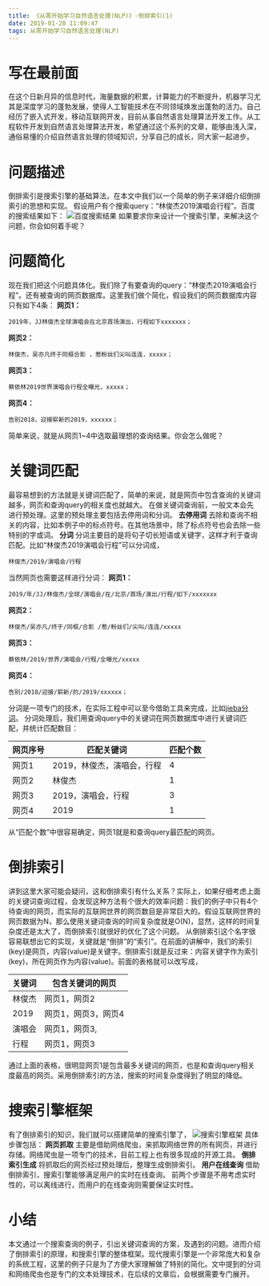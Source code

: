 ```yaml
---
title: 《从零开始学习自然语言处理(NLP)》-倒排索引(1)
date: 2019-01-20 11:09:47
tags: 从零开始学习自然语言处理(NLP)
---
```

# 写在最前面
在这个日新月异的信息时代，海量数据的积累，计算能力的不断提升，机器学习尤其是深度学习的蓬勃发展，使得人工智能技术在不同领域焕发出蓬勃的活力。自己经历了嵌入式开发，移动互联网开发，目前从事自然语言处理算法开发工作。从工程软件开发到自然语言处理算法开发，希望通过这个系列的文章，能够由浅入深，通俗易懂的介绍自然语言处理的领域知识，分享自己的成长，同大家一起进步。
# 问题描述
倒排索引是搜索引擎的基础算法，在本文中我们以一个简单的例子来详细介绍倒排索引的思想和实现。
假设用户有个搜索query：“林俊杰2019演唱会行程”。百度的搜索结果如下：
![百度搜索结果](https://upload-images.jianshu.io/upload_images/4905018-25e46b27de0ebfdd.png?imageMogr2/auto-orient/strip%7CimageView2/2/w/1240)
如果要求你来设计一个搜索引擎，来解决这个问题，你会如何着手呢？
# 问题简化
现在我们把这个问题具体化。我们除了有要查询的query：“林俊杰2019演唱会行程”。还有被查询的网页数据库。这里我们做个简化，假设我们的网页数据库内容只有如下4条：
**网页1：**

    2019年，JJ林俊杰全球演唱会在北京首场演出，行程如下xxxxxxx；
**网页2：**

    林俊杰，吴亦凡终于同框合影 ，惹粉丝们尖叫连连，xxxxx；
**网页3：**

    蔡依林2019世界演唱会行程全曝光，xxxxx；
**网页4：**

    告别2018，迎接崭新的2019，xxxxxx；
简单来说，就是从网页1~4中选取最理想的查询结果。你会怎么做呢？
# 关键词匹配
最容易想到的方法就是关键词匹配了，简单的来说，就是网页中包含查询的关键词越多，网页和查询query的相关度也就越大。
在做关键词查询前，一般文本会先进行预处理。这里的预处理主要包括去停用词和分词。
**去停用词**
去除和查询不相关的内容，比如本例子中的标点符号。在其他场景中，除了标点符号也会去除一些特别的字或词。
**分词**
分词主要目的是将句子切长短语或关键字，这样才利于查询匹配。比如“林俊杰2019演唱会行程”可以分词成，

    林俊杰/2019/演唱会/行程
当然网页也需要这样进行分词：
**网页1：**
  
    2019/年/JJ/林俊杰/全球/演唱会/在/北京/首场/演出/行程/如下/xxxxxxx
**网页2：**
  
    林俊杰/吴亦凡/终于/同框/合影 /惹/粉丝们/尖叫/连连/xxxxx
**网页3：**

    蔡依林/2019/世界/演唱会/行程/全曝光/xxxxx
**网页4：**

    告别/2018/迎接/崭新/的/2019/xxxxxx；
分词是一项专门的技术，在实际工程中可以至今借助工具来完成，比如[jieba分词](https://github.com/fxsjy/jieba)。
分词处理后，我们用查询query中的关键词在网页数据库中进行关键词匹配，并统计匹配数目：

|网页序号|匹配关键词|匹配个数|
|------|------|------|
|网页1|2019，林俊杰，演唱会，行程|4|
|网页2|林俊杰|1|
|网页3|2019，演唱会，行程|3|
|网页4|2019|1|

从“匹配个数”中很容易确定，网页1就是和查询query最匹配的网页。
# 倒排索引
讲到这里大家可能会疑问，这和倒排索引有什么关系？实际上，如果仔细考虑上面的关键词查询过程，会发现这种方法有个很大的效率问题：我们的例子中只有4个待查询的网页，而实际的互联网世界的网页数目是非常巨大的。假设互联网世界的网页数据为N，那么使用关键词查询的时间复杂度就是O(N)，显然，这样的时间复杂度还是太大了，而倒排索引就很好的优化了这个问题。
从倒排索引这个名字很容易联想出它的实现，关键就是“倒排”的“索引”。在前面的讲解中，我们的索引(key)是网页，内容(value)是关键字。倒排索引就是反过来：内容关键字作为索引(key)，所在网页作为内容(value)。前面的表格就可以改写成，

|关键词|包含关键词的网页|
|------|------|
|林俊杰|网页1，网页2|
|2019|网页1，网页3，网页4|
|演唱会|网页1，网页3,|
|行程|网页1，网页3|

通过上面的表格，很明显网页1是包含最多关键词的网页，也是和查询query相关度最高的网页。采用倒排索引的方法，搜索的时间复杂度得到了明显的降低。
# 搜索引擎框架
有了倒排索引的知识，我们就可以搭建简单的搜索引擎了，
![搜索引擎框架](https://upload-images.jianshu.io/upload_images/4905018-0cc45397fced1b35.png?imageMogr2/auto-orient/strip%7CimageView2/2/w/1240)
具体步骤包括：
**网页抓取**
主要是借助网络爬虫，来抓取网络世界的所有网页，并进行存储。网络爬虫是一项专门的技术，目前工程上也有很多现成的开源工具。
**倒排索引生成**
将抓取后的网页经过预处理后，整理生成倒排索引。
**用户在线查询**
借助倒排索引，搜索引擎能够满足用户的实时在线查询。
前两个步骤是不用考虑实时性的，可以离线进行，而用户的在线查询则需要保证实时性。
# 小结
本文通过一个搜索查询的例子，引出关键词查询的方案，及遇到的问题。进而介绍了倒排索引的原理，和搜索引擎的整体框架。现代搜索引擎是一个非常庞大和复杂的系统工程，这里的例子只是为了方便大家理解做了特别的简化。文中提到的分词和网络爬虫也是专门的文本处理技术，在后续的文章后，会根据需要专门展开。






